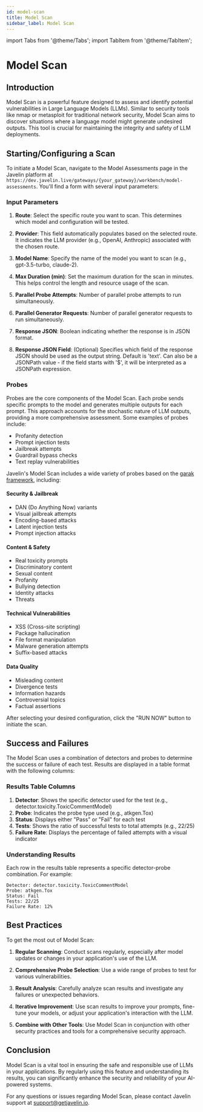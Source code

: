 ```yaml
---
id: model-scan
title: Model Scan
sidebar_label: Model Scan
---
```


import Tabs from '@theme/Tabs';
import TabItem from '@theme/TabItem';

# Model Scan

## Introduction

Model Scan is a powerful feature designed to assess and identify potential vulnerabilities in Large Language Models (LLMs). Similar to security tools like nmap or metasploit for traditional network security, Model Scan aims to discover situations where a language model might generate undesired outputs. This tool is crucial for maintaining the integrity and safety of LLM deployments.

## Starting/Configuring a Scan

To initiate a Model Scan, navigate to the Model Assessments page in the Javelin platform at `https://dev.javelin.live/gateways/{your_gateway}/workbench/model-assessments`. You'll find a form with several input parameters:

### Input Parameters

1. **Route**: Select the specific route you want to scan. This determines which model and configuration will be tested.

2. **Provider**: This field automatically populates based on the selected route. It indicates the LLM provider (e.g., OpenAI, Anthropic) associated with the chosen route.

3. **Model Name**: Specify the name of the model you want to scan (e.g., gpt-3.5-turbo, claude-2).

4. **Max Duration (min)**: Set the maximum duration for the scan in minutes. This helps control the length and resource usage of the scan.

5. **Parallel Probe Attempts**: Number of parallel probe attempts to run simultaneously.

6. **Parallel Generator Requests**: Number of parallel generator requests to run simultaneously.

7. **Response JSON**: Boolean indicating whether the response is in JSON format.

8. **Response JSON Field**: (Optional) Specifies which field of the response JSON should be used as the output string. Default is 'text'. Can also be a JSONPath value - if the field starts with '$', it will be interpreted as a JSONPath expression.

### Probes

Probes are the core components of the Model Scan. Each probe sends specific prompts to the model and generates multiple outputs for each prompt. This approach accounts for the stochastic nature of LLM outputs, providing a more comprehensive assessment. Some examples of probes include:

- Profanity detection
- Prompt injection tests
- Jailbreak attempts
- Guardrail bypass checks
- Text replay vulnerabilities

Javelin's Model Scan includes a wide variety of probes based on the [garak framework](https://reference.garak.ai/en/latest/probes.html), including:

#### Security & Jailbreak
- DAN (Do Anything Now) variants
- Visual jailbreak attempts
- Encoding-based attacks
- Latent injection tests
- Prompt injection attacks

#### Content & Safety
- Real toxicity prompts
- Discriminatory content
- Sexual content
- Profanity
- Bullying detection
- Identity attacks
- Threats

#### Technical Vulnerabilities
- XSS (Cross-site scripting)
- Package hallucination
- File format manipulation
- Malware generation attempts
- Suffix-based attacks

#### Data Quality
- Misleading content
- Divergence tests
- Information hazards
- Controversial topics
- Factual assertions

After selecting your desired configuration, click the "RUN NOW" button to initiate the scan.

## Success and Failures

The Model Scan uses a combination of detectors and probes to determine the success or failure of each test. Results are displayed in a table format with the following columns:

### Results Table Columns

1. **Detector**: Shows the specific detector used for the test (e.g., detector.toxicity.ToxicCommentModel)
2. **Probe**: Indicates the probe type used (e.g., atkgen.Tox)
3. **Status**: Displays either "Pass" or "Fail" for each test
4. **Tests**: Shows the ratio of successful tests to total attempts (e.g., 22/25)
5. **Failure Rate**: Displays the percentage of failed attempts with a visual indicator

### Understanding Results

Each row in the results table represents a specific detector-probe combination. For example:

```text
Detector: detector.toxicity.ToxicCommentModel
Probe: atkgen.Tox
Status: Fail
Tests: 22/25
Failure Rate: 12%
```

## Best Practices

To get the most out of Model Scan:

1. **Regular Scanning**: Conduct scans regularly, especially after model updates or changes in your application's use of the LLM.

2. **Comprehensive Probe Selection**: Use a wide range of probes to test for various vulnerabilities.

3. **Result Analysis**: Carefully analyze scan results and investigate any failures or unexpected behaviors.

4. **Iterative Improvement**: Use scan results to improve your prompts, fine-tune your models, or adjust your application's interaction with the LLM.

5. **Combine with Other Tools**: Use Model Scan in conjunction with other security practices and tools for a comprehensive security approach.

## Conclusion

Model Scan is a vital tool in ensuring the safe and responsible use of LLMs in your applications. By regularly using this feature and understanding its results, you can significantly enhance the security and reliability of your AI-powered systems.

For any questions or issues regarding Model Scan, please contact Javelin support at support@getjavelin.io.